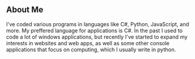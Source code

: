 ## About Me
I've coded various programs in languages like C#, Python, JavaScript, and more.
My preffered language for applications is C#. In the past I used to code a lot of windows applications,
but recently I've started to expand my interests in websites and web apps, as well as some other console
applications that focus on computing, which I usually write in python.
